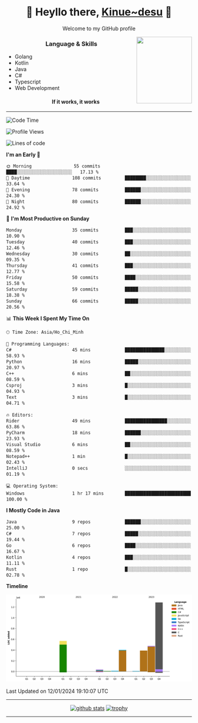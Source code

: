 <h1 align="center"> 🌸 Heyllo there, <a href="https://github.com/Kinue72">Kinue~desu</a> 🌸 </h1>
<p align="center"> Welcome to my GitHub profile </p>
<img align="right" src="https://i.imgur.com/yjwWPiL.png" width="150" height="180">

<h3 align="center"> Language & Skills </h3>

- Golang
- Kotlin
- Java
- C#
- Typescript
- Web Development
  <h4 align="center">If it works, it works</h4>
<hr>

<!--START_SECTION:waka-->
![Code Time](http://img.shields.io/badge/Code%20Time-8%20hrs%202%20mins-blue)

![Profile Views](http://img.shields.io/badge/Profile%20Views-2-blue)

![Lines of code](https://img.shields.io/badge/From%20Hello%20World%20I%27ve%20Written-3.2%20million%20lines%20of%20code-blue)

**I'm an Early 🐤** 

```text
🌞 Morning                55 commits          ████░░░░░░░░░░░░░░░░░░░░░   17.13 % 
🌆 Daytime                108 commits         ████████░░░░░░░░░░░░░░░░░   33.64 % 
🌃 Evening                78 commits          ██████░░░░░░░░░░░░░░░░░░░   24.30 % 
🌙 Night                  80 commits          ██████░░░░░░░░░░░░░░░░░░░   24.92 % 
```
📅 **I'm Most Productive on Sunday** 

```text
Monday                   35 commits          ███░░░░░░░░░░░░░░░░░░░░░░   10.90 % 
Tuesday                  40 commits          ███░░░░░░░░░░░░░░░░░░░░░░   12.46 % 
Wednesday                30 commits          ██░░░░░░░░░░░░░░░░░░░░░░░   09.35 % 
Thursday                 41 commits          ███░░░░░░░░░░░░░░░░░░░░░░   12.77 % 
Friday                   50 commits          ████░░░░░░░░░░░░░░░░░░░░░   15.58 % 
Saturday                 59 commits          █████░░░░░░░░░░░░░░░░░░░░   18.38 % 
Sunday                   66 commits          █████░░░░░░░░░░░░░░░░░░░░   20.56 % 
```


📊 **This Week I Spent My Time On** 

```text
🕑︎ Time Zone: Asia/Ho_Chi_Minh

💬 Programming Languages: 
C#                       45 mins             ███████████████░░░░░░░░░░   58.93 % 
Python                   16 mins             █████░░░░░░░░░░░░░░░░░░░░   20.97 % 
C++                      6 mins              ██░░░░░░░░░░░░░░░░░░░░░░░   08.59 % 
Csproj                   3 mins              █░░░░░░░░░░░░░░░░░░░░░░░░   04.93 % 
Text                     3 mins              █░░░░░░░░░░░░░░░░░░░░░░░░   04.71 % 

🔥 Editors: 
Rider                    49 mins             ████████████████░░░░░░░░░   63.86 % 
PyCharm                  18 mins             ██████░░░░░░░░░░░░░░░░░░░   23.93 % 
Visual Studio            6 mins              ██░░░░░░░░░░░░░░░░░░░░░░░   08.59 % 
Notepad++                1 min               █░░░░░░░░░░░░░░░░░░░░░░░░   02.43 % 
IntelliJ                 0 secs              ░░░░░░░░░░░░░░░░░░░░░░░░░   01.19 % 

💻 Operating System: 
Windows                  1 hr 17 mins        █████████████████████████   100.00 % 
```

**I Mostly Code in Java** 

```text
Java                     9 repos             ██████░░░░░░░░░░░░░░░░░░░   25.00 % 
C#                       7 repos             █████░░░░░░░░░░░░░░░░░░░░   19.44 % 
Go                       6 repos             ████░░░░░░░░░░░░░░░░░░░░░   16.67 % 
Kotlin                   4 repos             ███░░░░░░░░░░░░░░░░░░░░░░   11.11 % 
Rust                     1 repo              █░░░░░░░░░░░░░░░░░░░░░░░░   02.78 % 
```



**Timeline**

![Lines of Code chart](https://raw.githubusercontent.com/Kinue72/Kinue72/main/assets/bar_graph.png)


 Last Updated on 12/01/2024 19:10:07 UTC
<!--END_SECTION:waka-->

<hr>

<p align="center">
  <a href="https://github.com/anuraghazra/github-readme-stats"><img src="https://github-readme-stats.vercel.app/api?username=Kinue72&show_icons=true&include_all_commits=true&theme=nord" alt="github stats"></a>
  <a href="https://github.com/ryo-ma/github-profile-trophy"><img src="https://github-profile-trophy.vercel.app/?username=Kinue72&theme=nord" alt="trophy"></a>
</p>

<hr>

